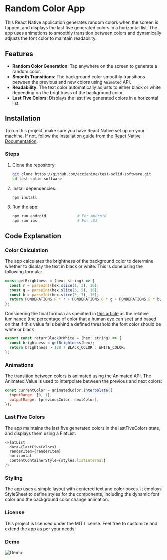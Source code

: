 # Random Color App

This React Native application generates random colors when the screen is tapped, and displays the last five generated colors in a horizontal list. The app uses animations to smoothly transition between colors and dynamically adjusts the font color to maintain readability.

## Features

- **Random Color Generation**: Tap anywhere on the screen to generate a random color.
- **Smooth Transitions**: The background color smoothly transitions between the previous and new colors using `Animated` API.
- **Readability**: The text color automatically adjusts to either black or white depending on the brightness of the background color.
- **Last Five Colors**: Displays the last five generated colors in a horizontal list.

## Installation

To run this project, make sure you have React Native set up on your machine. If not, follow the installation guide from the [React Native Documentation](https://reactnative.dev/docs/environment-setup).

### Steps

1. Clone the repository:

   ```bash
   git clone https://github.com/eccianime/test-solid-software.git
   cd test-solid-software
   ```
   
2. Install dependencies:

    ```bash
    npm install
    ```

3. Run the app:

    ```bash
    npm run android              # For Android
    npm run ios                  # For iOS
    ```
    
## Code Explanation

### Color Calculation
The app calculates the brightness of the background color to determine whether to display the text in black or white. This is done using the following formula:

  ```javascript
  const getBrightness = (hex: string) => {
    const r = parseInt(hex.slice(1, 3), 16);
    const g = parseInt(hex.slice(3, 5), 16);
    const b = parseInt(hex.slice(5, 7), 16);
    return PONDERATIONS.R * r + PONDERATIONS.G * g + PONDERATIONS.B * b;
  };
  ```

Considering the final formula as specified in [this article](https://en.wikipedia.org/wiki/Relative_luminance) as the relative luminance (the percentage of color that a human eye can see) and based on that if this value falls behind a defined threshold the font color should be white or black

   ```javascript
   export const returnBlackOrWhite = (hex: string) => {
     const brightness = getBrightness(hex);
     return brightness > 128 ? BLACK_COLOR : WHITE_COLOR;
   };
   ```

### Animations
The transition between colors is animated using the Animated API. The Animated.Value is used to interpolate between the previous and next colors:

```javascript
const currentColor = animatedColor.interpolate({
  inputRange: [0, 1],
  outputRange: [previousColor, nextColor],
});
```

### Last Five Colors
The app maintains the last five generated colors in the lastFiveColors state, and displays them using a FlatList:

```javascript
<FlatList
  data={lastFiveColors}
  renderItem={renderItem}
  horizontal
  contentContainerStyle={styles.listInternal}
/>
```

### Styling
The app uses a simple layout with centered text and color boxes. It employs StyleSheet to define styles for the components, including the dynamic font color and the background color change animation.

### License
This project is licensed under the MIT License. Feel free to customize and extend the app as per your needs!

### Demo

![Demo](https://github.com/eccianime/test-solid-software/blob/master/demo.gif)

